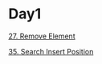 # Day1


[27. Remove Element](https://leetcode.com/problems/remove-element/ "27. Remove Element")

[35. Search Insert Position](https://leetcode.com/problems/search-insert-position/ "27. Remove Element")
